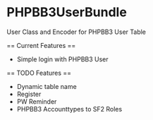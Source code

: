 PHPBB3UserBundle
================

User Class and Encoder for PHPBB3 User Table


== Current Features ==

* Simple login with PHPBB3 User


== TODO Features ==

* Dynamic table name
* Register
* PW Reminder
* PHPBB3 Accounttypes to SF2 Roles
